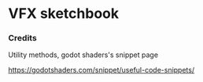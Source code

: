 # VFX sketchbook

### Credits

Utility methods, godot shaders's snippet page

https://godotshaders.com/snippet/useful-code-snippets/
